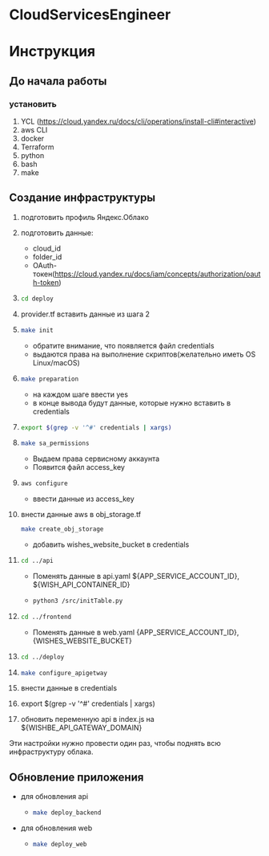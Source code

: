 # CloudServicesEngineer

# Инструкция

## До начала работы
### установить 
1. YCL (https://cloud.yandex.ru/docs/cli/operations/install-cli#interactive)
2. aws CLI 
3. docker 
4. Terraform 
5. python 
6. bash
7. make

## Создание инфраструктуры
1. подготовить профиль Яндекс.Облако
2. подготовить данные:
   - cloud_id
   - folder_id
   - OAuth-токен(https://cloud.yandex.ru/docs/iam/concepts/authorization/oauth-token)
3. ```bash 
   cd deploy
   ```
4. provider.tf вставить данные из шага 2
5. ```bash 
   make init
   ```
   - обратите внимание, что появляется файл credentials
   - выдаются права на выполнение скриптов(желательно иметь OS Linux/macOS)

6. ```bash
   make preparation
   ```
   - на каждом шаге ввести yes
   - в конце вывода будут данные, которые нужно вставить в credentials

7. ```bash
   export $(grep -v '^#' credentials | xargs)
   ```
8. ```bash
   make sa_permissions
   ```
   - Выдаем права сервисному аккаунта
   - Появится файл access_key
9. ```bash
   aws configure
   ```
   - ввести данные из access_key
10. внести данные aws в obj_storage.tf
    ```bash
    make create_obj_storage
    ```
    - добавить wishes_website_bucket в credentials
11. ```bash 
    cd ../api
    ```
    - Поменять данные в api.yaml ${APP_SERVICE_ACCOUNT_ID}, ${WISH_API_CONTAINER_ID}
    - ```bash
      python3 /src/initTable.py
      ```
12. ```bash
    cd ../frontend
    ```
    - Поменять данные в web.yaml {APP_SERVICE_ACCOUNT_ID}, {WISHES_WEBSITE_BUCKET}

13. ```bash
    cd ../deploy
    ```
14. ```bash
    make configure_apigetway
    ```
15. внести данные в credentials
16. export $(grep -v '^#' credentials | xargs)
17. обновить переменную api в index.js на ${WISHBE_API_GATEWAY_DOMAIN}

Эти настройки нужно провести один раз, чтобы поднять всю инфраструктуру облака.
    

## Обновление приложения
- для обновления api
  - ```bash 
    make deploy_backend
    ```
- для обновления web
  - ```bash 
    make deploy_web
    ```
